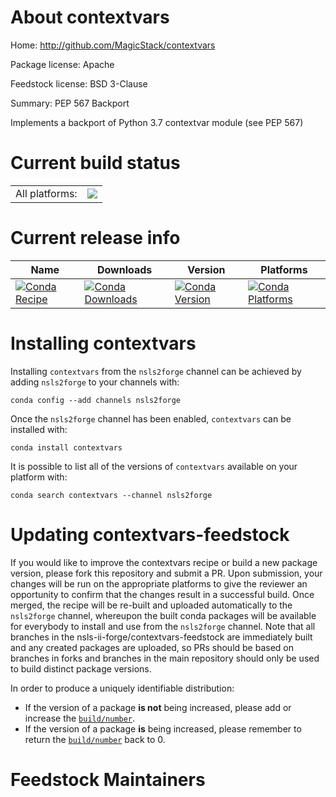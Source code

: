 About contextvars
=================

Home: http://github.com/MagicStack/contextvars

Package license: Apache

Feedstock license: BSD 3-Clause

Summary: PEP 567 Backport

Implements a backport of Python 3.7 contextvar module (see PEP 567)

Current build status
====================


<table><tr><td>All platforms:</td>
    <td>
      <a href="https://dev.azure.com/nsls2forge/nsls2forge/_build/latest?definitionId=12&branchName=master">
        <img src="https://dev.azure.com/nsls2forge/nsls2forge/_apis/build/status/contextvars-feedstock?branchName=master">
      </a>
    </td>
  </tr>
</table>

Current release info
====================

| Name | Downloads | Version | Platforms |
| --- | --- | --- | --- |
| [![Conda Recipe](https://img.shields.io/badge/recipe-contextvars-green.svg)](https://anaconda.org/nsls2forge/contextvars) | [![Conda Downloads](https://img.shields.io/conda/dn/nsls2forge/contextvars.svg)](https://anaconda.org/nsls2forge/contextvars) | [![Conda Version](https://img.shields.io/conda/vn/nsls2forge/contextvars.svg)](https://anaconda.org/nsls2forge/contextvars) | [![Conda Platforms](https://img.shields.io/conda/pn/nsls2forge/contextvars.svg)](https://anaconda.org/nsls2forge/contextvars) |

Installing contextvars
======================

Installing `contextvars` from the `nsls2forge` channel can be achieved by adding `nsls2forge` to your channels with:

```
conda config --add channels nsls2forge
```

Once the `nsls2forge` channel has been enabled, `contextvars` can be installed with:

```
conda install contextvars
```

It is possible to list all of the versions of `contextvars` available on your platform with:

```
conda search contextvars --channel nsls2forge
```




Updating contextvars-feedstock
==============================

If you would like to improve the contextvars recipe or build a new
package version, please fork this repository and submit a PR. Upon submission,
your changes will be run on the appropriate platforms to give the reviewer an
opportunity to confirm that the changes result in a successful build. Once
merged, the recipe will be re-built and uploaded automatically to the
`nsls2forge` channel, whereupon the built conda packages will be available for
everybody to install and use from the `nsls2forge` channel.
Note that all branches in the nsls-ii-forge/contextvars-feedstock are
immediately built and any created packages are uploaded, so PRs should be based
on branches in forks and branches in the main repository should only be used to
build distinct package versions.

In order to produce a uniquely identifiable distribution:
 * If the version of a package **is not** being increased, please add or increase
   the [``build/number``](https://conda.io/docs/user-guide/tasks/build-packages/define-metadata.html#build-number-and-string).
 * If the version of a package **is** being increased, please remember to return
   the [``build/number``](https://conda.io/docs/user-guide/tasks/build-packages/define-metadata.html#build-number-and-string)
   back to 0.

Feedstock Maintainers
=====================


